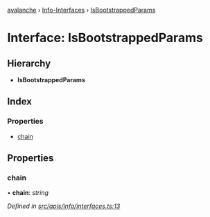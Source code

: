 [avalanche](../README.md) › [Info-Interfaces](../modules/info_interfaces.md) › [IsBootstrappedParams](info_interfaces.isbootstrappedparams.md)

# Interface: IsBootstrappedParams

## Hierarchy

* **IsBootstrappedParams**

## Index

### Properties

* [chain](info_interfaces.isbootstrappedparams.md#chain)

## Properties

###  chain

• **chain**: *string*

*Defined in [src/apis/info/interfaces.ts:13](https://github.com/ava-labs/avalanchejs/blob/ca67b81/src/apis/info/interfaces.ts#L13)*
